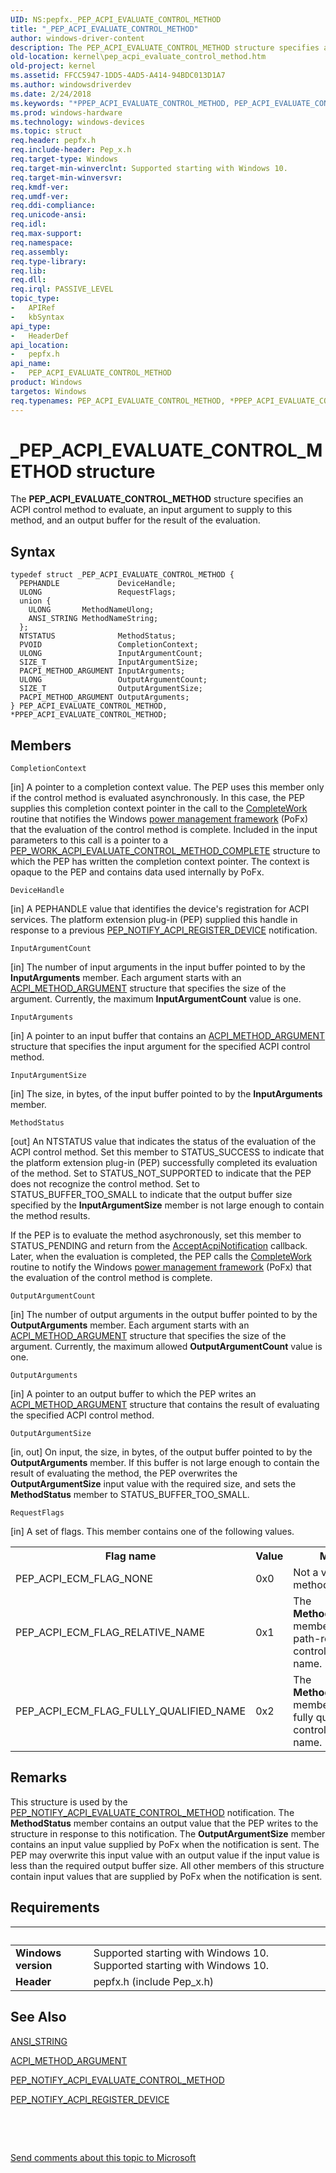 ```yaml
---
UID: NS:pepfx._PEP_ACPI_EVALUATE_CONTROL_METHOD
title: "_PEP_ACPI_EVALUATE_CONTROL_METHOD"
author: windows-driver-content
description: The PEP_ACPI_EVALUATE_CONTROL_METHOD structure specifies an ACPI control method to evaluate, an input argument to supply to this method, and an output buffer for the result of the evaluation.
old-location: kernel\pep_acpi_evaluate_control_method.htm
old-project: kernel
ms.assetid: FFCC5947-1DD5-4AD5-A414-94BDC013D1A7
ms.author: windowsdriverdev
ms.date: 2/24/2018
ms.keywords: "*PPEP_ACPI_EVALUATE_CONTROL_METHOD, PEP_ACPI_EVALUATE_CONTROL_METHOD, PEP_ACPI_EVALUATE_CONTROL_METHOD structure [Kernel-Mode Driver Architecture], PPEP_ACPI_EVALUATE_CONTROL_METHOD, PPEP_ACPI_EVALUATE_CONTROL_METHOD structure pointer [Kernel-Mode Driver Architecture], _PEP_ACPI_EVALUATE_CONTROL_METHOD, kernel.pep_acpi_evaluate_control_method, pepfx/PEP_ACPI_EVALUATE_CONTROL_METHOD, pepfx/PPEP_ACPI_EVALUATE_CONTROL_METHOD"
ms.prod: windows-hardware
ms.technology: windows-devices
ms.topic: struct
req.header: pepfx.h
req.include-header: Pep_x.h
req.target-type: Windows
req.target-min-winverclnt: Supported starting with Windows 10.
req.target-min-winversvr: 
req.kmdf-ver: 
req.umdf-ver: 
req.ddi-compliance: 
req.unicode-ansi: 
req.idl: 
req.max-support: 
req.namespace: 
req.assembly: 
req.type-library: 
req.lib: 
req.dll: 
req.irql: PASSIVE_LEVEL
topic_type:
-	APIRef
-	kbSyntax
api_type:
-	HeaderDef
api_location:
-	pepfx.h
api_name:
-	PEP_ACPI_EVALUATE_CONTROL_METHOD
product: Windows
targetos: Windows
req.typenames: PEP_ACPI_EVALUATE_CONTROL_METHOD, *PPEP_ACPI_EVALUATE_CONTROL_METHOD
---
```


# _PEP_ACPI_EVALUATE_CONTROL_METHOD structure
The <b>PEP_ACPI_EVALUATE_CONTROL_METHOD</b> structure specifies an ACPI control method to evaluate, an input argument to supply to this method, and an output buffer for the result of the evaluation.

## Syntax
````
typedef struct _PEP_ACPI_EVALUATE_CONTROL_METHOD {
  PEPHANDLE             DeviceHandle;
  ULONG                 RequestFlags;
  union {
    ULONG       MethodNameUlong;
    ANSI_STRING MethodNameString;
  };
  NTSTATUS              MethodStatus;
  PVOID                 CompletionContext;
  ULONG                 InputArgumentCount;
  SIZE_T                InputArgumentSize;
  PACPI_METHOD_ARGUMENT InputArguments;
  ULONG                 OutputArgumentCount;
  SIZE_T                OutputArgumentSize;
  PACPI_METHOD_ARGUMENT OutputArguments;
} PEP_ACPI_EVALUATE_CONTROL_METHOD, *PPEP_ACPI_EVALUATE_CONTROL_METHOD;
````

## Members


`CompletionContext`

[in] A pointer to a completion context value. The PEP uses this member only if the control method is evaluated asynchronously. In this case, the PEP supplies this completion context pointer in the call to the <a href="https://msdn.microsoft.com/library/windows/hardware/mt186629">CompleteWork</a> routine that notifies the Windows <a href="https://msdn.microsoft.com/B08F8ABF-FD43-434C-A345-337FBB799D9B">power management framework</a> (PoFx) that the evaluation of the control method is complete. Included in the input parameters to this call is a pointer to a <a href="..\pepfx\ns-pepfx-_pep_work_acpi_evaluate_control_method_complete.md">PEP_WORK_ACPI_EVALUATE_CONTROL_METHOD_COMPLETE</a> structure to which the PEP has written the completion context pointer. The context is opaque to the PEP and contains data used internally by PoFx.

`DeviceHandle`

[in] A PEPHANDLE value that identifies the device's registration for ACPI services. The platform extension plug-in (PEP) supplied this handle in response to a previous <a href="https://msdn.microsoft.com/en-us/library/windows/hardware/mt186689">PEP_NOTIFY_ACPI_REGISTER_DEVICE</a> notification.

`InputArgumentCount`

[in] The number of input arguments in the input buffer pointed to by the <b>InputArguments</b> member. Each argument starts with an <a href="..\acpiioct\ns-acpiioct-_acpi_method_argument_v1.md">ACPI_METHOD_ARGUMENT</a> structure that specifies the size of the argument. Currently, the maximum <b>InputArgumentCount</b> value is one.

`InputArguments`

[in] A pointer to an input buffer that contains an <a href="..\acpiioct\ns-acpiioct-_acpi_method_argument_v1.md">ACPI_METHOD_ARGUMENT</a> structure that specifies the input argument for the specified ACPI control method.

`InputArgumentSize`

[in] The size, in bytes, of the input buffer pointed to by the <b>InputArguments</b> member.

`MethodStatus`

[out] An NTSTATUS value that indicates the status of the evaluation of the ACPI control method. Set this member to STATUS_SUCCESS to indicate that the platform extension plug-in (PEP) successfully completed its evaluation of the method. Set to STATUS_NOT_SUPPORTED to indicate that the PEP does not recognize the control method. Set to STATUS_BUFFER_TOO_SMALL to indicate that the output buffer size specified by the <b>InputArgumentSize</b> member is not large enough to contain the method results.

If the PEP is to evaluate the method asychronously, set this member to STATUS_PENDING and return from the <a href="https://msdn.microsoft.com/library/windows/hardware/mt186625">AcceptAcpiNotification</a> callback. Later, when the evaluation is completed, the PEP calls the <a href="https://msdn.microsoft.com/library/windows/hardware/mt186629">CompleteWork</a> routine to notify the Windows <a href="https://msdn.microsoft.com/B08F8ABF-FD43-434C-A345-337FBB799D9B">power management framework</a> (PoFx) that the evaluation of the control method is complete.

`OutputArgumentCount`

[in] The number of output arguments in the output buffer pointed to by the <b>OutputArguments</b> member. Each argument starts with an <a href="..\acpiioct\ns-acpiioct-_acpi_method_argument_v1.md">ACPI_METHOD_ARGUMENT</a> structure that specifies the size of the argument. Currently, the maximum allowed <b>OutputArgumentCount</b> value is one.

`OutputArguments`

[in] A pointer to an output buffer to which the PEP writes an <a href="..\acpiioct\ns-acpiioct-_acpi_method_argument_v1.md">ACPI_METHOD_ARGUMENT</a> structure that contains the result of evaluating the specified ACPI control method.

`OutputArgumentSize`

[in, out] On input, the size, in bytes, of the output buffer pointed to by the <b>OutputArguments</b> member. If this buffer is not large enough to contain the result of evaluating the method, the PEP overwrites the <b>OutputArgumentSize</b> input value with the required size, and sets the <b>MethodStatus</b> member to STATUS_BUFFER_TOO_SMALL.

`RequestFlags`

[in] A set of flags. This member contains one of the following values.

<table>
<tr>
<th>Flag name</th>
<th>Value</th>
<th>Meaning</th>
</tr>
<tr>
<td>PEP_ACPI_ECM_FLAG_NONE</td>
<td>0x0</td>
<td>Not a valid control method name.</td>
</tr>
<tr>
<td>PEP_ACPI_ECM_FLAG_RELATIVE_NAME</td>
<td>0x1</td>
<td>The <b>MethodNameUlong</b> member contains a path-relative control method name.</td>
</tr>
<tr>
<td>PEP_ACPI_ECM_FLAG_FULLY_QUALIFIED_NAME</td>
<td>0x2</td>
<td>The <b>MethodNameString</b> member contains a fully qualified control method name.</td>
</tr>
</table>

## Remarks
This structure is used by the <a href="https://msdn.microsoft.com/en-us/library/windows/hardware/mt186659">PEP_NOTIFY_ACPI_EVALUATE_CONTROL_METHOD</a> notification. The <b>MethodStatus</b> member contains an output value that the PEP writes to the structure in response to this notification. The <b>OutputArgumentSize</b> member contains an input value supplied by PoFx when the notification is sent. The PEP may overwrite this input value with an output value if the input value is less than the required output buffer size. All other members of this structure contain input values that are supplied by PoFx when the notification is sent.

## Requirements
| &nbsp; | &nbsp; |
| ---- |:---- |
| **Windows version** | Supported starting with Windows 10. Supported starting with Windows 10. |
| **Header** | pepfx.h (include Pep_x.h) |

## See Also

<a href="https://msdn.microsoft.com/library/windows/hardware/ff540605">ANSI_STRING</a>



<a href="..\acpiioct\ns-acpiioct-_acpi_method_argument_v1.md">ACPI_METHOD_ARGUMENT</a>



<a href="https://msdn.microsoft.com/en-us/library/windows/hardware/mt186659">PEP_NOTIFY_ACPI_EVALUATE_CONTROL_METHOD</a>



<a href="https://msdn.microsoft.com/en-us/library/windows/hardware/mt186689">PEP_NOTIFY_ACPI_REGISTER_DEVICE</a>



 

 

<a href="mailto:wsddocfb@microsoft.com?subject=Documentation%20feedback [kernel\kernel]:%20PEP_ACPI_EVALUATE_CONTROL_METHOD structure%20 RELEASE:%20(2/24/2018)&amp;body=%0A%0APRIVACY STATEMENT%0A%0AWe use your feedback to improve the documentation. We don't use your email address for any other purpose, and we'll remove your email address from our system after the issue that you're reporting is fixed. While we're working to fix this issue, we might send you an email message to ask for more info. Later, we might also send you an email message to let you know that we've addressed your feedback.%0A%0AFor more info about Microsoft's privacy policy, see http://privacy.microsoft.com/en-us/default.aspx." title="Send comments about this topic to Microsoft">Send comments about this topic to Microsoft</a>